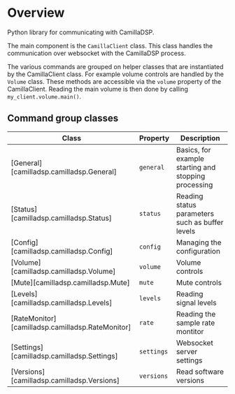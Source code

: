 # Overview

Python library for communicating with CamillaDSP.

The main component is the `CamillaClient` class.
This class handles the communication over websocket with the CamillaDSP process.

The various commands are grouped on helper classes that are instantiated
by the CamillaClient class.
For example volume controls are handled by the `Volume` class.
These methods are accessible via the `volume` property of the CamillaClient.
Reading the main volume is then done by calling `my_client.volume.main()`.

## Command group classes
|      Class   | Property | Description |
|--------------|----------|-------------|
| [General][camilladsp.camilladsp.General] | `general` | Basics, for example starting and stopping processing |
| [Status][camilladsp.camilladsp.Status] | `status` | Reading status parameters such as buffer levels |
| [Config][camilladsp.camilladsp.Config] | `config` | Managing the configuration |
| [Volume][camilladsp.camilladsp.Volume] | `volume` | Volume controls |
| [Mute][camilladsp.camilladsp.Mute] | `mute` | Mute controls |
| [Levels][camilladsp.camilladsp.Levels] | `levels` | Reading signal levels |
| [RateMonitor][camilladsp.camilladsp.RateMonitor] | `rate` | Reading the sample rate montitor |
| [Settings][camilladsp.camilladsp.Settings] | `settings` | Websocket server settings |
| [Versions][camilladsp.camilladsp.Versions] | `versions` | Read software versions |

